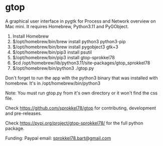 # gtop

A graphical user interface in pygtk for Process and Network overview on Mac mini.
It requires Homebrew, Python3.11 and PyGObject.

1. Install Homebrew
2. $/opt/homebrew/bin/brew install python3 python3-pip
3. $/opt/homebrew/bin/brew install pygobject3 gtk+3
4. $/opt/homebrew/bin/pip3 install psutil
5. $/opt/homebrew/bin/pip3 install gtop-sprokkel78
6. $cd /opt/homebrew/lib/python3.11/site-packages/gtop_sprokkel78
7. $/opt/homebrew/bin/python3 ./gtop.py

Don't forget to run the app with the python3 binary that was installed 
with homebrew. It's in /opt/homebrew/bin/python3  

Note: You must run gtop.py from it's own directory or it won't find the css file.

Check https://github.com/sprokkel78/gtop for contributing, development and pre-releases.

Check https://pypi.org/project/gtop-sprokkel78/ for the full python package.

Funding: Paypal email: sprokkel78.bart@gmail.com

